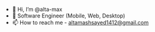 - 👋 Hi, I’m @alta-max
- 🌱 Software Engineer (Mobile, Web, Desktop)
- 📫 How to reach me - altamashsayed1412@gmail.com

<!---
alta-max/alta-max is a ✨ special ✨ repository because its `README.md` (this file) appears on your GitHub profile.
You can click the Preview link to take a look at your changes.
--->
